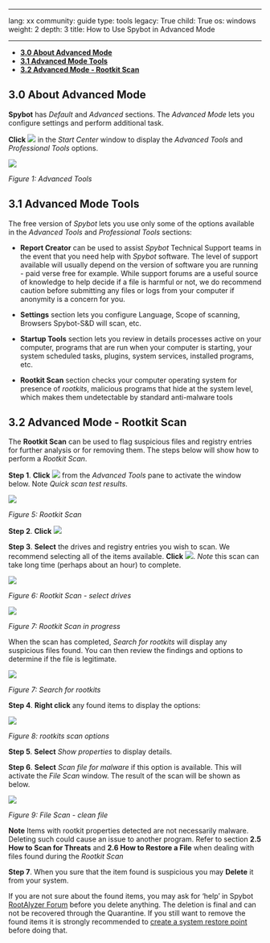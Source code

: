 

---

lang: xx
community: guide
type: tools
legacy: True
child: True
os: windows
weight: 2
depth: 3
title: How to Use Spybot in Advanced Mode

---

- [**3.0 About Advanced Mode**](#3.0)
- [**3.1 Advanced Mode Tools**](#3.1)
- [**3.2 Advanced Mode - Rootkit Scan**](#3.2)


<a name="3.0"></a>
## 3.0 About Advanced Mode ##

**Spybot** has *Default* and *Advanced* sections. The *Advanced Mode* lets you configure settings and perform additional task.

**Click** ![](/sbox/screen/spybot-en-1/16.png) in the *Start Center* window to display the *Advanced Tools* and *Professional Tools* options.

![](/sbox/screen/spybot-en-1/15a.png)

*Figure 1: Advanced Tools*


<a name="3.1"></a>
## 3.1 Advanced Mode Tools ## 

The free version of *Spybot* lets you use only some of the options available in the *Advanced Tools* and *Professional Tools* sections:

- **Report Creator** can be used to assist *Spybot* Technical Support teams in the event that you need help with *Spybot* software. The level of support available will usually depend on the version of software you are running - paid verse free  for example. While support forums are a useful source of knowledge to help decide if a file is harmful or not, we do recommend caution before submitting any files or logs from your computer if anonymity is a concern for you.

- **Settings** section lets you configure Language, Scope of scanning, Browsers Spybot-S&D will scan, etc.

- **Startup Tools** section lets you review in details processes active on your computer, programs that are run when your computer is starting, your system scheduled tasks, plugins, system services, installed programs, etc.

- **Rootkit Scan** section checks your computer operating system for presence of *rootkits*, malicious programs that hide at the system level, which makes them undetectable by standard anti-malware tools

<a name="3.2"></a>
## 3.2 Advanced Mode - Rootkit Scan ##

The **Rootkit Scan** can be used to flag suspicious files and registry entries for further analysis or for removing them. The steps below will show how to perform a *Rootkit Scan*.

**Step 1**. **Click** ![](/sbox/screen/spybot-en-1/61.png) from the *Advanced Tools* pane to activate the window below. Note *Quick scan test results*. 

![](/sbox/screen/spybot-en-1/57.png)

*Figure 5: Rootkit Scan*

**Step 2**. **Click** ![](/sbox/screen/spybot-en-1/58.png)

**Step 3**. **Select** the drives and registry entries you wish to scan. We recommend selecting all of the items available. **Click** ![](/sbox/screen/spybot-en-1/04.png). *Note* this scan can take long time (perhaps about an hour) to complete.

![](/sbox/screen/spybot-en-1/59.png)

*Figure 6: Rootkit Scan - select drives*

![](/sbox/screen/spybot-en-1/60.png)

*Figure 7: Rootkit Scan in progress*

When the scan has completed, *Search for rootkits* will display any suspicious files found. You can then review the findings and options to determine if the file is legitimate.  

![](/sbox/screen/spybot-en-1/62.png)

*Figure 7: Search for rootkits*

**Step 4**. **Right click** any found items to display the options:

![](/sbox/screen/spybot-en-1/63.png)

*Figure 8: rootkits scan options*

**Step 5**. **Select** *Show properties* to display details.

**Step 6**. **Select** *Scan file for malware* if this option is available. This will activate the *File Scan* window. The result of the scan will be shown as below.

![](/sbox/screen/spybot-en-1/64.png)

*Figure 9: File Scan - clean file*

**Note** Items with rootkit properties detected are not necessarily malware. Deleting such could cause an issue to another program. Refer to section **2.5 How to Scan for Threats** and **2.6 How to Restore a File** when dealing with files found during the *Rootkit Scan*

**Step 7**. When you sure that the item found is suspicious you may **Delete** it from your system.

If you are not sure about the found items, you may ask for ‘help’ in Spybot [RootAlyzer Forum](http://forums.spybot.info/forumdisplay.php?f=46) before you delete anything. The deletion is final and can not be recovered through the Quarantine. If you still want to remove the found items it is strongly recommended to [create a system restore point](http://windows.microsoft.com/en-us/windows/system-restore-faq) before doing that.


